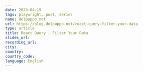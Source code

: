 ```yaml
---
date: 2023-04-19
tags: playwright, post, series
name: delpuppo.net
url: https://blog.delpuppo.net/react-query-filter-your-data
type: article
title: React Query - Filter Your Data
slides_url:
recording_url:
city:
country:
country_code:
language: English
---
```

